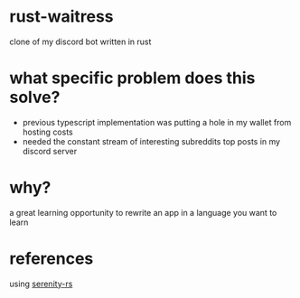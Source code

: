 # rust-waitress
clone of my discord bot written in rust 

# what specific problem does this solve?
- previous typescript implementation was putting a hole in my wallet from hosting costs
- needed the constant stream of interesting subreddits top posts in my discord server

# why?
a great learning opportunity to rewrite an app in a language you want to learn

# references
using [serenity-rs](https://github.com/serenity-rs/serenity)
